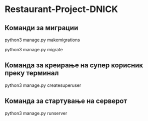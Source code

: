 # Restaurant-Project-DNICK

## Команди за миграции
  python3 manage.py makemigrations
  
  python3 manage.py migrate

## Команда за креирање на супер корисник преку терминал
  python3 manage.py createsuperuser

## Команда за стартување на серверот
  python3 manage.py runserver
